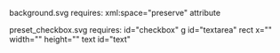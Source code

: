 background.svg requires:
    xml:space="preserve" attribute

preset_checkbox.svg requires:
    id="checkbox"
    g id="textarea"
        rect x="" width="" height=""
        text id="text"

